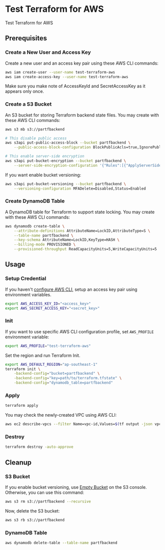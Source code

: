 # Test Terraform for AWS

Test Terraform for AWS

## Prerequisites

### Create a New User and Access Key

Create a new user and an access key pair using these AWS CLI commands:

```sh
aws iam create-user --user-name test-terraform-aws
aws iam create-access-key --user-name test-terraform-aws
```

Make sure you make note of AccessKeyId and SecretAccessKey as it appears only once.

### Create a S3 Bucket

An S3 bucket for storing Terraform backend state files. You may create with these AWS CLI commands:

```sh
aws s3 mb s3://partfbackend

# This disable public access
aws s3api put-public-access-block --bucket partfbackend \
    --public-access-block-configuration BlockPublicAcls=true,IgnorePublicAcls=true,BlockPublicPolicy=true,RestrictPublicBuckets=true

# This enable server-side encryption
aws s3api put-bucket-encryption --bucket partfbackend \
    --server-side-encryption-configuration '{"Rules":[{"ApplyServerSideEncryptionByDefault":{"SSEAlgorithm":"AES256"},"BucketKeyEnabled":true}]}'
```

If you want enable bucket versioning:

```sh
aws s3api put-bucket-versioning --bucket partfbackend \
    --versioning-configuration MFADelete=Disabled,Status=Enabled
```

### Create DynamoDB Table

A DynamoDB table for Terraform to support state locking. You may create with these AWS CLI commands:

```sh
aws dynamodb create-table \
    --attribute-definitions AttributeName=LockID,AttributeType=S \
    --table-name partfbackend \
    --key-schema AttributeName=LockID,KeyType=HASH \
    --billing-mode PROVISIONED \
    --provisioned-throughput ReadCapacityUnits=5,WriteCapacityUnits=5
```

## Usage

### Setup Credential

If you haven't [configure AWS CLI](https://docs.aws.amazon.com/cli/latest/userguide/cli-configure-quickstart.html), setup an access key pair using environment variables.

```sh
export AWS_ACCESS_KEY_ID="<access_key>"
export AWS_SECRET_ACCESS_KEY="<secret_key>"
```

### Init

If you want to use specific AWS CLI configuration profile, set `AWS_PROFILE` environment variable:

```sh
export AWS_PROFILE="test-terraform-aws"
```

Set the region and run Terraform Init.

```sh
export AWS_DEFAULT_REGION="ap-southeast-1"
terraform init \
    -backend-config="bucket=partfbackend" \
    -backend-config="key=path/to/terraform.tfstate" \
    -backend-config="dynamodb_table=partfbackend"
```

### Apply

```sh
terraform apply
```

You may check the newly-created VPC using AWS CLI:

```sh
aws ec2 describe-vpcs --filter Name=vpc-id,Values=$(tf output -json vpc | jq -r ".id")
```

### Destroy

```sh
terraform destroy -auto-approve
```

## Cleanup

### S3 Bucket

If you enable bucket versioning, use [Empty Bucket](https://docs.aws.amazon.com/AmazonS3/latest/userguide/empty-bucket.html) on the S3 console. Otherwise, you can use this command:

```sh
aws s3 rm s3://partfbackend --recursive
```

Now, delete the S3 bucket:

```sh
aws s3 rb s3://partfbackend
```

### DynamoDB Table

```sh
aws dynamodb delete-table --table-name partfbackend
```

